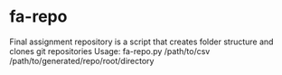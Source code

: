 # fa-repo
Final assignment repository is a script that creates folder structure and clones git repositories
Usage: fa-repo.py /path/to/csv /path/to/generated/repo/root/directory
